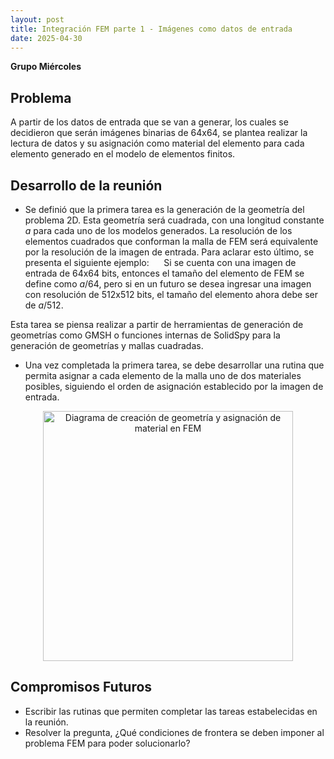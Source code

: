 ```yaml
---
layout: post
title: Integración FEM parte 1 - Imágenes como datos de entrada 
date: 2025-04-30
---
```

**Grupo Miércoles**
## Problema
A partir de los datos de entrada que se van a generar, los cuales se decidieron que serán imágenes binarias de 64x64, se plantea realizar la lectura de datos y su asignación como material del elemento para cada elemento generado en el modelo de elementos finitos.

## Desarrollo de la reunión
- Se definió que la primera tarea es la generación de la geometría del problema 2D. Esta geometría será cuadrada, con una longitud constante $a$ para cada uno de los modelos generados. La resolución de los elementos cuadrados que conforman la malla de FEM será equivalente por la resolución de la imagen de entrada. Para aclarar esto último, se presenta el siguiente ejemplo:
&nbsp;&nbsp;&nbsp;&nbsp; Si se cuenta con una imagen de entrada de 64x64 bits, entonces el tamaño del elemento de FEM se define como $a/64$, pero si en un futuro se desea ingresar una imagen con resolución de 512x512 bits, el tamaño del elemento ahora debe ser de $a/512$.

Esta tarea se piensa realizar a partir de herramientas de generación de geometrías como GMSH o funciones internas de SolidSpy para la generación de geometrías y mallas cuadradas.

- Una vez completada la primera tarea, se debe desarrollar una rutina que permita asignar a cada elemento de la malla uno de dos materiales posibles, siguiendo el orden de asignación establecido por la imagen de entrada.

<p align="center">
    <img src="integracionFEMdiagrama.png" alt="Diagrama de creación de geometría y asignación de material en FEM" width="400">
</p>

## Compromisos Futuros
- Escribir las rutinas que permiten completar las tareas estabelecidas en la reunión.
- Resolver la pregunta, ¿Qué condiciones de frontera se deben imponer al problema FEM para poder solucionarlo?
